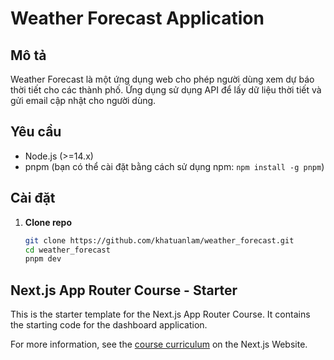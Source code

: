 # Weather Forecast Application

## Mô tả
Weather Forecast là một ứng dụng web cho phép người dùng xem dự báo thời tiết cho các thành phố. Ứng dụng sử dụng API để lấy dữ liệu thời tiết và gửi email cập nhật cho người dùng.

## Yêu cầu
- Node.js (>=14.x)
- pnpm (bạn có thể cài đặt bằng cách sử dụng npm: `npm install -g pnpm`)

## Cài đặt

1. **Clone repo**

   ```bash
   git clone https://github.com/khatuanlam/weather_forecast.git
   cd weather_forecast
   pnpm dev

## Next.js App Router Course - Starter

This is the starter template for the Next.js App Router Course. It contains the starting code for the dashboard application.

For more information, see the [course curriculum](https://nextjs.org/learn) on the Next.js Website.
